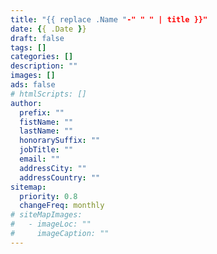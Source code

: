 ```yaml
---
title: "{{ replace .Name "-" " " | title }}"
date: {{ .Date }}
draft: false
tags: []
categories: []
description: ""
images: []
ads: false
# htmlScripts: []
author:
  prefix: ""
  fistName: ""
  lastName: ""
  honorarySuffix: ""
  jobTitle: ""
  email: ""
  addressCity: ""
  addressCountry: ""
sitemap:
  priority: 0.8
  changeFreq: monthly
# siteMapImages:
#   - imageLoc: ""
#     imageCaption: ""
---
```

